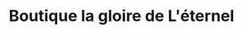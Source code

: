 ---
title: "Boutique la gloire de L'éternel"
url: /kinshasa/boutique-la-gloire-de-leternel/
shop: commodité
---